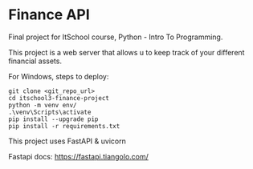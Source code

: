 # Finance API

Final project for ItSchool course, Python - Intro To Programming.

This project is a web server that allows u to keep track of your different financial assets.


For Windows, steps to deploy:
```
git clone <git_repo_url>
cd itschool3-finance-project
python -m venv env/
.\venv\Scripts\activate
pip install --upgrade pip
pip install -r requirements.txt

```

This project uses FastAPI & uvicorn

Fastapi docs: https://fastapi.tiangolo.com/

